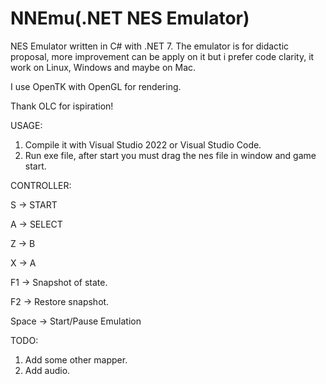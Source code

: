 # NNEmu(.NET NES Emulator)
NES Emulator written in C# with .NET 7.
The emulator is for didactic proposal, more improvement can be apply on it but i prefer code clarity, it work on Linux, Windows and maybe on Mac.


I use OpenTK with OpenGL for rendering.


Thank OLC for ispiration!


USAGE:
1. Compile it with Visual Studio 2022 or Visual Studio Code.
2. Run exe file, after start you must drag the nes file in window and game start.

CONTROLLER:


S -> START


A -> SELECT


Z -> B


X -> A

F1 -> Snapshot of state.


F2 -> Restore snapshot.


Space -> Start/Pause Emulation



TODO:
1. Add some other mapper.
2. Add audio.
